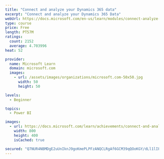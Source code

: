 ```yaml
---
title: "Connect and analyze your Dynamics 365 data​"
excerpt: "Connect and analyze your Dynamics 365 Data​"
webUrl: https://docs.microsoft.com/en-us/learn/modules/connect-analyze-dynamics-365-data/
type: course
price: Free
length: PT57M
ratings:
  count: 2152
  average: 4.703996
heat: 52

provider:
  name: Microsoft Learn
  domain: microsoft.com
  images:
    - url: /assets/images/organizations/microsoft.com-50x50.jpg
      width: 50
      height: 50

levels:
  - Beginner

topics:
  - Power BI

images:
  - url: https://docs.microsoft.com/learn/achievements/connect-and-analyze-your-microsoft-dynamics-365-data-social.png
    width: 800
    height: 400
    isCached: true

secured: "Q7NUR4NBMDgE2uUnIknJ9goKmePLPFzANQCLRgAf6GCM39qQOoKGY/dLl1lIF6d3CL3mCTmZEJjl5UTjtg5POlnuHXovkhnvOfAzo8eN5xdHdsS6y/+SIG+qDbymAtdxZPqcTgEnOuZH3bw4YDXZEaSDSR8vfvOVCGSzN9FQLxofHS2toAKFcyXqfsPFD2IUEecAJiHigwBw0NzWGMi82zMQEcRO5u9LxyvvBMrUC/z+iHEMXXYU7gC4XJK2/UclK2T9tl3pbcWzCtrxdlQK5DR22pfwh2nWbJ+Bn1Oku/ScELodpxjcTOifHgdJ08ovZE4fcpRqwsTkzygMUqYPGzlM1tDs8VxWj4KV+hB6wqhgx1+uoNE0/xuEHczhYDkuACNI8yqKI55BvOOH4SNjiXPOYF7SqK1Jmq8Q4BHrLqQ=;6FjqxOxOkUenQca88jhoMQ=="
---
```


